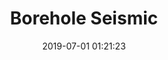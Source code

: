 ---
title: Borehole Seismic
description: null
image: https://res.cloudinary.com/madsan/image/upload/v1636194992/madsan-stock/IMG_3200_nsgux0.jpg
page: borehole-tr
cta: true
path: borehole-tr

date: 2019-07-01 01:21:23
---